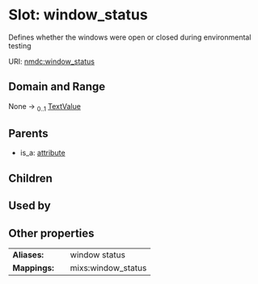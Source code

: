 
# Slot: window_status


Defines whether the windows were open or closed during environmental testing

URI: [nmdc:window_status](https://microbiomedata/meta/window_status)


## Domain and Range

None &#8594;  <sub>0..1</sub> [TextValue](TextValue.md)

## Parents

 *  is_a: [attribute](attribute.md)

## Children


## Used by


## Other properties

|  |  |  |
| --- | --- | --- |
| **Aliases:** | | window status |
| **Mappings:** | | mixs:window_status |

